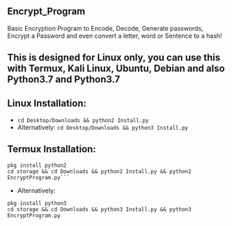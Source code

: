 ## Encrypt_Program
Basic Encryption Program to Encode, Decode, Generate passwords, Encrypt a Password and even convert a letter, word or Sentence to a hash!

## This is designed for Linux only, you can use this with Termux, Kali Linux, Ubuntu, Debian and also Python3.7 and Python3.7
## Linux Installation:
* ```cd Desktop/Downloads && python2 Install.py```
* Alternatively: 
```cd Desktop/Downloads && python3 Install.py```
## Termux Installation:
```termux-setup-storage
pkg install python2
cd storage && cd Downloads && python2 Install.py && python2 EncryptProgram.py```
```
* Alternatively:
```termux-setup-storage
pkg install python3
cd storage && cd Downloads && python3 Install.py && python3 EncryptProgram.py
```
